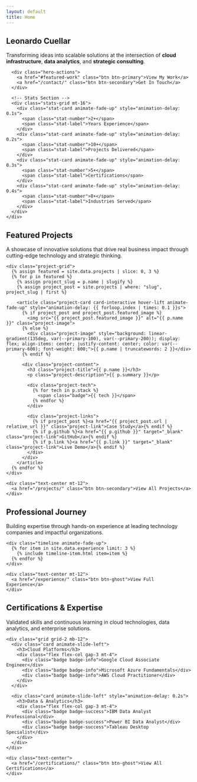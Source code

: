 ```yaml
---
layout: default
title: Home
---
```


<!-- Hero Section -->
<section class="hero">
  <div class="container">
    <div class="hero-content animate-fade-up">
      <h1 class="hero-title">Leonardo Cuellar</h1>
      <p class="hero-subtitle">Transforming ideas into scalable solutions at the intersection of <strong>cloud infrastructure</strong>, <strong>data analytics</strong>, and <strong>strategic consulting</strong>.</p>
      
      <div class="hero-actions">
        <a href="#featured-work" class="btn btn-primary">View My Work</a>
        <a href="/contact/" class="btn btn-secondary">Get In Touch</a>
      </div>
      
      <!-- Stats Section -->
      <div class="stats-grid mt-16">
        <div class="stat-card animate-fade-up" style="animation-delay: 0.1s">
          <span class="stat-number">2+</span>
          <span class="stat-label">Years Experience</span>
        </div>
        <div class="stat-card animate-fade-up" style="animation-delay: 0.2s">
          <span class="stat-number">10+</span>
          <span class="stat-label">Projects Delivered</span>
        </div>
        <div class="stat-card animate-fade-up" style="animation-delay: 0.3s">
          <span class="stat-number">5+</span>
          <span class="stat-label">Certifications</span>
        </div>
        <div class="stat-card animate-fade-up" style="animation-delay: 0.4s">
          <span class="stat-number">8+</span>
          <span class="stat-label">Industries Served</span>
        </div>
      </div>
    </div>
  </div>
</section>

<div class="container">
  <div class="divider-section"></div>
  
  <!-- Featured Work Section -->
  <section id="featured-work" class="mb-20">
    <div class="section-header">
      <h2 class="section-title">Featured Projects</h2>
      <p class="section-subtitle">A showcase of innovative solutions that drive real business impact through cutting-edge technology and strategic thinking.</p>
    </div>
    
    <div class="project-grid">
      {% assign featured = site.data.projects | slice: 0, 3 %}
      {% for p in featured %}
        {% assign project_slug = p.name | slugify %}
        {% assign project_post = site.projects | where: "slug", project_slug | first %}
        
        <article class="project-card card-interactive hover-lift animate-fade-up" style="animation-delay: {{ forloop.index | times: 0.1 }}s">
          {% if project_post and project_post.featured_image %}
            <img src="{{ project_post.featured_image }}" alt="{{ p.name }}" class="project-image">
          {% else %}
            <div class="project-image" style="background: linear-gradient(135deg, var(--primary-100), var(--primary-200)); display: flex; align-items: center; justify-content: center; color: var(--primary-600); font-weight: 600;">{{ p.name | truncatewords: 2 }}</div>
          {% endif %}
          
          <div class="project-content">
            <h3 class="project-title">{{ p.name }}</h3>
            <p class="project-description">{{ p.summary }}</p>
            
            <div class="project-tech">
              {% for tech in p.stack %}
                <span class="badge">{{ tech }}</span>
              {% endfor %}
            </div>
            
            <div class="project-links">
              {% if project_post %}<a href="{{ project_post.url | relative_url }}" class="project-link">Case Study</a>{% endif %}
              {% if p.github %}<a href="{{ p.github }}" target="_blank" class="project-link">GitHub</a>{% endif %}
              {% if p.link %}<a href="{{ p.link }}" target="_blank" class="project-link">Live Demo</a>{% endif %}
            </div>
          </div>
        </article>
      {% endfor %}
    </div>
    
    <div class="text-center mt-12">
      <a href="/projects/" class="btn btn-secondary">View All Projects</a>
    </div>
  </section>
  
  <div class="divider-section"></div>
  
  <!-- Experience Highlights -->
  <section class="mb-20">
    <div class="section-header">
      <h2 class="section-title">Professional Journey</h2>
      <p class="section-subtitle">Building expertise through hands-on experience at leading technology companies and impactful organizations.</p>
    </div>
    
    <div class="timeline animate-fade-up">
      {% for item in site.data.experience limit: 3 %}
        {% include timeline-item.html item=item %}
      {% endfor %}
    </div>
    
    <div class="text-center mt-12">
      <a href="/experience/" class="btn btn-ghost">View Full Experience</a>
    </div>
  </section>
  
  <div class="divider-section"></div>
  
  <!-- Certifications & Skills -->
  <section class="mb-20">
    <div class="section-header">
      <h2 class="section-title">Certifications & Expertise</h2>
      <p class="section-subtitle">Validated skills and continuous learning in cloud technologies, data analytics, and enterprise solutions.</p>
    </div>
    
    <div class="grid grid-2 mb-12">
      <div class="card animate-slide-left">
        <h3>Cloud Platforms</h3>
        <div class="flex flex-col gap-3 mt-4">
          <div class="badge badge-info">Google Cloud Associate Engineer</div>
          <div class="badge badge-info">Microsoft Azure Fundamentals</div>
          <div class="badge badge-info">AWS Cloud Practitioner</div>
        </div>
      </div>
      
      <div class="card animate-slide-left" style="animation-delay: 0.2s">
        <h3>Data & Analytics</h3>
        <div class="flex flex-col gap-3 mt-4">
          <div class="badge badge-success">IBM Data Analyst Professional</div>
          <div class="badge badge-success">Power BI Data Analyst</div>
          <div class="badge badge-success">Tableau Desktop Specialist</div>
        </div>
      </div>
    </div>
    
    <div class="text-center">
      <a href="/certifications/" class="btn btn-ghost">View All Certifications</a>
    </div>
  </section>
</div>
